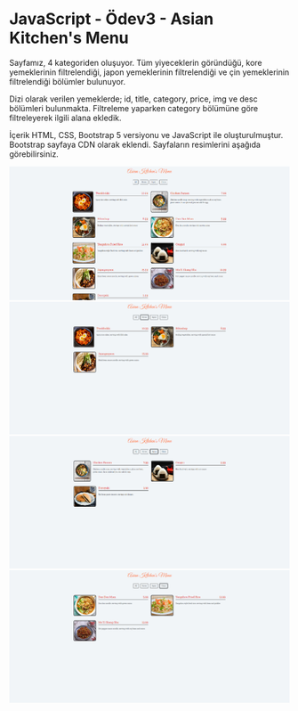 # JavaScript - Ödev3 - Asian Kitchen's Menu
Sayfamız, 4 kategoriden oluşuyor. Tüm yiyeceklerin göründüğü, kore yemeklerinin filtrelendiği, japon yemeklerinin filtrelendiği ve çin yemeklerinin filtrelendiği bölümler bulunuyor.

Dizi olarak verilen yemeklerde; id,  title, category, price, img ve desc bölümleri bulunmakta. Filtreleme yaparken category bölümüne göre filtreleyerek ilgili alana ekledik.

İçerik HTML, CSS, Bootstrap 5 versiyonu ve JavaScript ile oluşturulmuştur. Bootstrap sayfaya CDN olarak eklendi. Sayfaların resimlerini aşağıda görebilirsiniz.

 ![Screenshot](screenshots/1.PNG)
 ![Screenshot](screenshots/2.PNG)
 ![Screenshot](screenshots/3.PNG)
 ![Screenshot](screenshots/4.PNG)